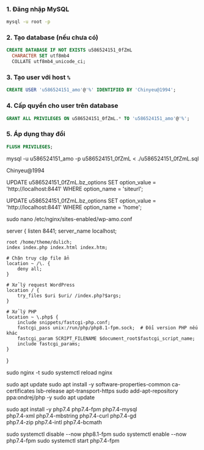 ### 1. Đăng nhập MySQL

```bash
mysql -u root -p
```

### 2. Tạo database (nếu chưa có)

```sql
CREATE DATABASE IF NOT EXISTS u586524151_0fZmL
  CHARACTER SET utf8mb4
  COLLATE utf8mb4_unicode_ci;
```

### 3. Tạo user với host `%`

```sql
CREATE USER 'u586524151_amo'@'%' IDENTIFIED BY 'Chinyeu@1994';
```

### 4. Cấp quyền cho user trên database

```sql
GRANT ALL PRIVILEGES ON u586524151_0fZmL.* TO 'u586524151_amo'@'%';
```

### 5. Áp dụng thay đổi

```sql
FLUSH PRIVILEGES;
```

mysql -u u586524151_amo -p u586524151_0fZmL < ./u586524151_0fZmL.sql

Chinyeu@1994


UPDATE u586524151_0fZmL.bz_options 
SET option_value = 'http://localhost:8441'
WHERE option_name = 'siteurl';

UPDATE u586524151_0fZmL.bz_options 
SET option_value = 'http://localhost:8441'
WHERE option_name = 'home';


sudo nano /etc/nginx/sites-enabled/wp-amo.conf

server {
    listen 8441;
    server_name localhost;

    root /home/theme/dulich;
    index index.php index.html index.htm;

    # Chặn truy cập file ẩn
    location ~ /\. {
        deny all;
    }

    # Xử lý request WordPress
    location / {
        try_files $uri $uri/ /index.php?$args;
    }

    # Xử lý PHP
    location ~ \.php$ {
        include snippets/fastcgi-php.conf;
        fastcgi_pass unix:/run/php/php8.1-fpm.sock;  # Đổi version PHP nếu khác
        fastcgi_param SCRIPT_FILENAME $document_root$fastcgi_script_name;
        include fastcgi_params;
    }
}


sudo nginx -t
sudo systemctl reload nginx


sudo apt update
sudo apt install -y software-properties-common ca-certificates lsb-release apt-transport-https
sudo add-apt-repository ppa:ondrej/php -y
sudo apt update


sudo apt install -y php7.4 php7.4-fpm php7.4-mysql \
php7.4-xml php7.4-mbstring php7.4-curl php7.4-gd \
php7.4-zip php7.4-intl php7.4-bcmath

sudo systemctl disable --now php8.1-fpm
sudo systemctl enable --now php7.4-fpm
sudo systemctl start php7.4-fpm
